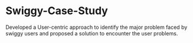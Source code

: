# Swiggy-Case-Study

Developed a User-centric approach to identify the major problem faced by swiggy users and proposed a solution to encounter the user problems.


